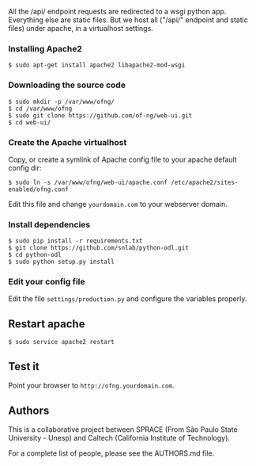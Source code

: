 All the /api/ endpoint requests are redirected to a wsgi python app. Everything
else are static files. But we host all ("/api/" endpoint and static files) under
apache, in a virtualhost settings.

### Installing Apache2

```
$ sudo apt-get install apache2 libapache2-mod-wsgi
```

### Downloading the source code

```
$ sudo mkdir -p /var/www/ofng/
$ cd /var/www/ofng
$ sudo git clone https://github.com/of-ng/web-ui.git
$ cd web-ui/
```

### Create the Apache virtualhost

Copy, or create a symlink of Apache config file to your apache default config
dir:

```
$ sudo ln -s /var/www/ofng/web-ui/apache.conf /etc/apache2/sites-enabled/ofng.conf
```

Edit this file and change `yourdomain.com` to your webserver domain.

### Install dependencies

```
$ sudo pip install -r requirements.txt
$ git clone https://github.com/snlab/python-odl.git
$ cd python-odl
$ sudo python setup.py install
```

### Edit your config file

Edit the file `settings/production.py` and configure the variables
properly.


## Restart apache

```
$ sudo service apache2 restart
```

## Test it

Point your browser to `http://ofng.yourdomain.com`.

## Authors

This is a collaborative project between SPRACE (From São Paulo State University
\- Unesp) and Caltech (California Institute of Technology).

For a complete list of people, please see the AUTHORS.md file.
